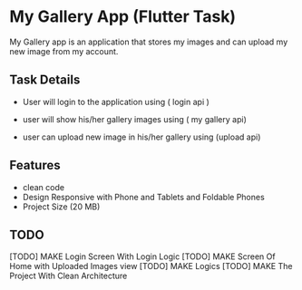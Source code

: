 # My Gallery App (Flutter Task)

My Gallery app is an application that stores my images and can upload my new image from my account.

## Task Details

- User will login to the application using ( login api )

- user will show his/her gallery images using ( my gallery api)

- user can upload new image in his/her gallery using (upload api)

## Features
- clean code
- Design Responsive with Phone and Tablets and Foldable Phones
- Project Size (20 MB)

## TODO
[TODO] MAKE Login Screen With Login Logic 
[TODO] MAKE Screen Of Home with Uploaded Images view
[TODO] MAKE Logics
[TODO] MAKE The Project With Clean Architecture
